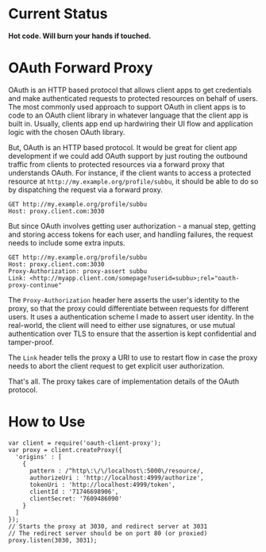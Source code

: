 # Current Status

**Hot code. Will burn your hands if touched.**

# OAuth Forward Proxy

OAuth is an HTTP based protocol that allows client apps to get credentials and make authenticated
requests to protected resources on behalf of users. The most commonly used approach to support OAuth
in client apps is to code to an OAuth client library in whatever language that the client app is
built in. Usually, clients app end up hardwiring their UI flow and application logic with the chosen
OAuth library.

But, OAuth is an HTTP based protocol. It would be great for client app development if we could add
OAuth support by just routing the outbound traffic from clients to protected resources via a forward
proxy that understands OAuth. For instance, if the client wants to access a protected resource at
`http://my.example.org/profile/subbu`, it should be able to do so by dispatching the request via a
forward proxy.

    GET http://my.example.org/profile/subbu
    Host: proxy.client.com:3030

But since OAuth involves getting user authorization - a manual step, getting and storing access
tokens for each user, and handling failures, the request needs to include some extra inputs.

    GET http://my.example.org/profile/subbu
    Host: proxy.client.com:3030
    Proxy-Authorization: proxy-assert subbu
    Link: <http://myapp.client.com/somepage?userid=subbu>;rel="oauth-proxy-continue"

The `Proxy-Authorization` header here asserts the user's identity to the proxy, so that the proxy
could differentiate between requests for different users. It uses a authentication scheme I made to
assert user identity. In the real-world, the client will need to either use signatures, or use
mutual authentication over TLS to ensure that the assertion is kept confidential and tamper-proof. 

The `Link` header tells the proxy a URI to use to restart flow in case the proxy needs to abort the
client request to get explicit user authorization.

That's all. The proxy takes care of implementation details of the OAuth protocol.

# How to Use

    var client = require('oauth-client-proxy');
    var proxy = client.createProxy({
      'origins' : [
        {
          pattern : /^http\:\/\/localhost\:5000\/resource/,
          authorizeUri : 'http://localhost:4999/authorize',
          tokenUri : 'http://localhost:4999/token',
          clientId : '71746698906',
          clientSecret: '7609486090'
        }
      ]
    });
    // Starts the proxy at 3030, and redirect server at 3031
    // The redirect server should be on port 80 (or proxied) 
    proxy.listen(3030, 3031);
